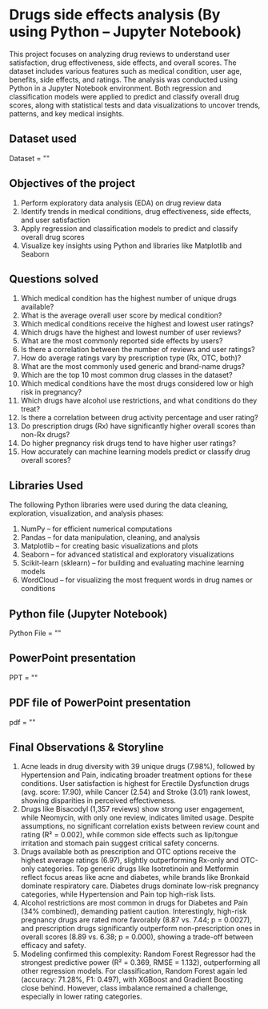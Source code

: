 # Drugs side effects analysis (By using Python – Jupyter Notebook)
This project focuses on analyzing drug reviews to understand user satisfaction, drug effectiveness, side effects, and overall scores. The dataset includes various features such as medical condition, user age, benefits, side effects, and ratings. The analysis was conducted using Python in a Jupyter Notebook environment. Both regression and classification models were applied to predict and classify overall drug scores, along with statistical tests and data visualizations to uncover trends, patterns, and key medical insights.

## Dataset used
Dataset = ""

## Objectives of the project
1) Perform exploratory data analysis (EDA) on drug review data
2) Identify trends in medical conditions, drug effectiveness, side effects, and user satisfaction
3) Apply regression and classification models to predict and classify overall drug scores
4) Visualize key insights using Python and libraries like Matplotlib and Seaborn
   
## Questions solved
1) Which medical condition has the highest number of unique drugs available?
2) What is the average overall user score by medical condition?
3) Which medical conditions receive the highest and lowest user ratings?
4) Which drugs have the highest and lowest number of user reviews?
5) What are the most commonly reported side effects by users?
6) Is there a correlation between the number of reviews and user ratings?
7) How do average ratings vary by prescription type (Rx, OTC, both)?
8) What are the most commonly used generic and brand-name drugs?
9) Which are the top 10 most common drug classes in the dataset?
10) Which medical conditions have the most drugs considered low or high risk in pregnancy?
11) Which drugs have alcohol use restrictions, and what conditions do they treat?
12) Is there a correlation between drug activity percentage and user rating?
13) Do prescription drugs (Rx) have significantly higher overall scores than non-Rx drugs?
14) Do higher pregnancy risk drugs tend to have higher user ratings?
15) How accurately can machine learning models predict or classify drug overall scores?


## Libraries Used
The following Python libraries were used during the data cleaning, exploration, visualization, and analysis phases:
1) NumPy – for efficient numerical computations
2) Pandas – for data manipulation, cleaning, and analysis
3) Matplotlib – for creating basic visualizations and plots
4) Seaborn – for advanced statistical and exploratory visualizations
5) Scikit-learn (sklearn) – for building and evaluating machine learning models
6) WordCloud – for visualizing the most frequent words in drug names or conditions

   
## Python file (Jupyter Notebook)
Python File = ""

## PowerPoint presentation
PPT = ""

## PDF file of PowerPoint presentation
pdf = ""

## Final Observations & Storyline
1) Acne leads in drug diversity with 39 unique drugs (7.98%), followed by Hypertension and Pain, indicating broader treatment options for these conditions. User satisfaction is highest for Erectile Dysfunction drugs (avg. score: 17.90), while Cancer (2.54) and Stroke (3.01) rank lowest, showing disparities in perceived effectiveness.
2) Drugs like Bisacodyl (1,357 reviews) show strong user engagement, while Neomycin, with only one review, indicates limited usage. Despite assumptions, no significant correlation exists between review count and rating (R² = 0.002), while common side effects such as lip/tongue irritation and stomach pain suggest critical safety concerns.
3) Drugs available both as prescription and OTC options receive the highest average ratings (6.97), slightly outperforming Rx-only and OTC-only categories. Top generic drugs like Isotretinoin and Metformin reflect focus areas like acne and diabetes, while brands like Bronkaid dominate respiratory care. Diabetes drugs dominate low-risk pregnancy categories, while Hypertension and Pain top high-risk lists.
4) Alcohol restrictions are most common in drugs for Diabetes and Pain (34% combined), demanding patient caution. Interestingly, high-risk pregnancy drugs are rated more favorably (8.87 vs. 7.44; p = 0.0027), and prescription drugs significantly outperform non-prescription ones in overall scores (8.89 vs. 6.38; p = 0.000), showing a trade-off between efficacy and safety.
5) Modeling confirmed this complexity: Random Forest Regressor had the strongest predictive power (R² = 0.369, RMSE = 1.132), outperforming all other regression models. For classification, Random Forest again led (accuracy: 71.28%, F1: 0.497), with XGBoost and Gradient Boosting close behind. However, class imbalance remained a challenge, especially in lower rating categories.


